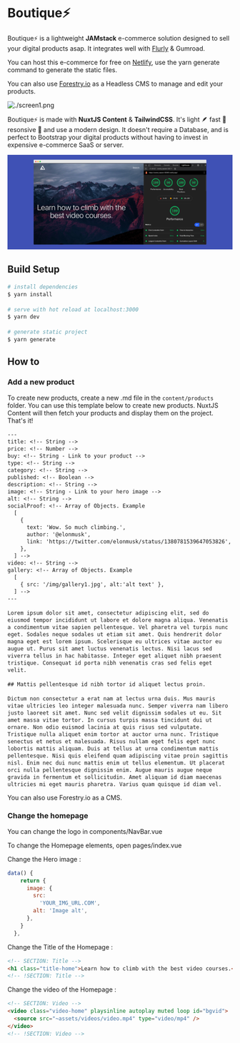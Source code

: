 # Boutique⚡️

Boutique⚡️ is a lightweight **JAMstack** e-commerce solution designed to sell your digital products asap. It integrates well with [Flurly](https://flurly.com/) & Gumroad.

You can host this e-commerce for free on [Netlify](https://www.netlify.com/), use the yarn generate command to generate the static files.

You can also use [Forestry.io](https://forestry.io/) as a Headless CMS to manage and edit your products.

![./screen1.png](./screen2.png)

Boutique⚡️ is made with **NuxtJS Content** & **TailwindCSS**. It's light 🪶 fast 🚀 resonsive 📱 and use a modern design. It doesn't require a Database, and is perfect to Bootstrap your digital products without having to invest in expensive e-commerce SaaS or server.

![./screen1.png](./screen1.png)

## Build Setup

```bash
# install dependencies
$ yarn install

# serve with hot reload at localhost:3000
$ yarn dev

# generate static project
$ yarn generate
```

## How to

### Add a new product

To create new products, create a new .md file in the `content/products` folder. You can use this template below to create new products. NuxtJS Content will then fetch your products and display them on the project. That's it!

```
---
title: <!-- String -->
price: <!-- Number -->
buy: <!-- String - Link to your product -->
type: <!-- String -->
category: <!-- String -->
published: <!-- Boolean -->
description: <!-- String -->
image: <!-- String - Link to your hero image -->
alt: <!-- String -->
socialProof: <!-- Array of Objects. Example
  [
    {
      text: 'Wow. So much climbing.',
      author: '@elonmusk',
      link: 'https://twitter.com/elonmusk/status/1380781539647053826',
    },
  ] -->
video: <!-- String -->
gallery: <!-- Array of Objects. Example
  [
    { src: '/img/gallery1.jpg', alt:'alt text' },
  ] -->
---

Lorem ipsum dolor sit amet, consectetur adipiscing elit, sed do eiusmod tempor incididunt ut labore et dolore magna aliqua. Venenatis a condimentum vitae sapien pellentesque. Vel pharetra vel turpis nunc eget. Sodales neque sodales ut etiam sit amet. Quis hendrerit dolor magna eget est lorem ipsum. Scelerisque eu ultrices vitae auctor eu augue ut. Purus sit amet luctus venenatis lectus. Nisi lacus sed viverra tellus in hac habitasse. Integer eget aliquet nibh praesent tristique. Consequat id porta nibh venenatis cras sed felis eget velit.

## Mattis pellentesque id nibh tortor id aliquet lectus proin.

Dictum non consectetur a erat nam at lectus urna duis. Mus mauris vitae ultricies leo integer malesuada nunc. Semper viverra nam libero justo laoreet sit amet. Nunc sed velit dignissim sodales ut eu. Sit amet massa vitae tortor. In cursus turpis massa tincidunt dui ut ornare. Non odio euismod lacinia at quis risus sed vulputate. Tristique nulla aliquet enim tortor at auctor urna nunc. Tristique senectus et netus et malesuada. Risus nullam eget felis eget nunc lobortis mattis aliquam. Duis at tellus at urna condimentum mattis pellentesque. Nisi quis eleifend quam adipiscing vitae proin sagittis nisl. Enim nec dui nunc mattis enim ut tellus elementum. Ut placerat orci nulla pellentesque dignissim enim. Augue mauris augue neque gravida in fermentum et sollicitudin. Amet aliquam id diam maecenas ultricies mi eget mauris pharetra. Varius quam quisque id diam vel.
```

You can also use Forestry.io as a CMS.

### Change the homepage

You can change the logo in components/NavBar.vue

To change the Homepage elements, open pages/index.vue

Change the Hero image :

```js
data() {
    return {
      image: {
        src:
          'YOUR_IMG_URL.COM',
        alt: 'Image alt',
      },
    }
  },
```

Change the Title of the Homepage :

```html
<!-- SECTION: Title -->
<h1 class="title-home">Learn how to climb with the best video courses.</h1>
<!-- !SECTION: Title -->
```

Change the video of the Homepage :

```html
<!-- SECTION: Video -->
<video class="video-home" playsinline autoplay muted loop id="bgvid">
  <source src="~assets/videos/video.mp4" type="video/mp4" />
</video>
<!-- !SECTION: Video -->
```
